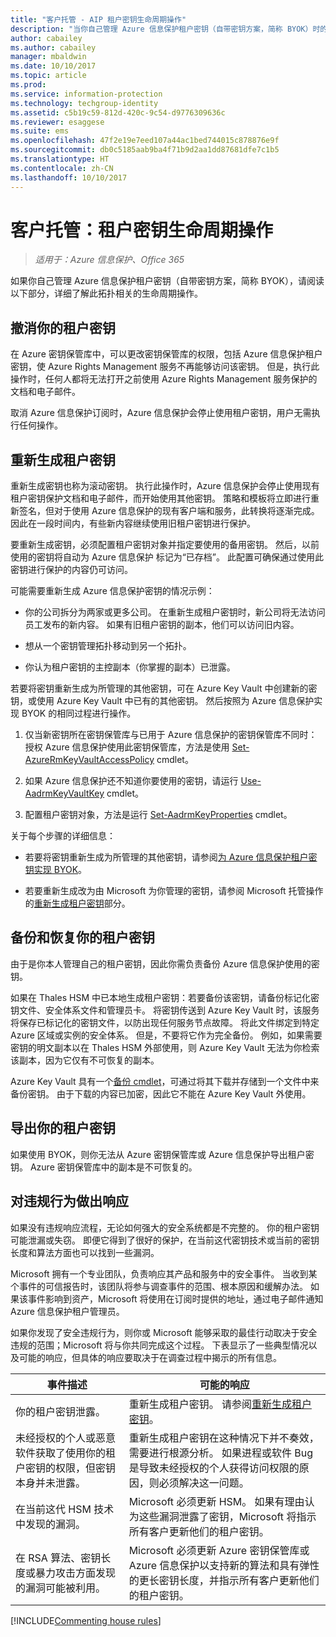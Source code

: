 ```yaml
---
title: "客户托管 - AIP 租户密钥生命周期操作"
description: "当你自己管理 Azure 信息保护租户密钥（自带密钥方案，简称 BYOK）时的生命周期操作相关信息。"
author: cabailey
ms.author: cabailey
manager: mbaldwin
ms.date: 10/10/2017
ms.topic: article
ms.prod: 
ms.service: information-protection
ms.technology: techgroup-identity
ms.assetid: c5b19c59-812d-420c-9c54-d9776309636c
ms.reviewer: esaggese
ms.suite: ems
ms.openlocfilehash: 47f2e19e7eed107a44ac1bed744015c878876e9f
ms.sourcegitcommit: db0c5185aab9ba4f71b9d2aa1dd87681dfe7c1b5
ms.translationtype: HT
ms.contentlocale: zh-CN
ms.lasthandoff: 10/10/2017
---
```

# <a name="customer-managed-tenant-key-life-cycle-operations"></a>客户托管：租户密钥生命周期操作

>*适用于：Azure 信息保护、Office 365*

如果你自己管理 Azure 信息保护租户密钥（自带密钥方案，简称 BYOK），请阅读以下部分，详细了解此拓扑相关的生命周期操作。

## <a name="revoke-your-tenant-key"></a>撤消你的租户密钥
在 Azure 密钥保管库中，可以更改密钥保管库的权限，包括 Azure 信息保护租户密钥，使 Azure Rights Management 服务不再能够访问该密钥。 但是，执行此操作时，任何人都将无法打开之前使用 Azure Rights Management 服务保护的文档和电子邮件。

取消 Azure 信息保护订阅时，Azure 信息保护会停止使用租户密钥，用户无需执行任何操作。

## <a name="rekey-your-tenant-key"></a>重新生成租户密钥
重新生成密钥也称为滚动密钥。 执行此操作时，Azure 信息保护会停止使用现有租户密钥保护文档和电子邮件，而开始使用其他密钥。 策略和模板将立即进行重新签名，但对于使用 Azure 信息保护的现有客户端和服务，此转换将逐渐完成。 因此在一段时间内，有些新内容继续使用旧租户密钥进行保护。

要重新生成密钥，必须配置租户密钥对象并指定要使用的备用密钥。 然后，以前使用的密钥将自动为 Azure 信息保护 标记为“已存档”。 此配置可确保通过使用此密钥进行保护的内容仍可访问。

可能需要重新生成 Azure 信息保护密钥的情况示例：

- 你的公司拆分为两家或更多公司。 在重新生成租户密钥时，新公司将无法访问员工发布的新内容。 如果有旧租户密钥的副本，他们可以访问旧内容。

- 想从一个密钥管理拓扑移动到另一个拓扑。 

- 你认为租户密钥的主控副本（你掌握的副本）已泄露。

若要将密钥重新生成为所管理的其他密钥，可在 Azure Key Vault 中创建新的密钥，或使用 Azure Key Vault 中已有的其他密钥。 然后按照为 Azure 信息保护实现 BYOK 的相同过程进行操作。

1. 仅当新密钥所在密钥保管库与已用于 Azure 信息保护的密钥保管库不同时：授权 Azure 信息保护使用此密钥保管库，方法是使用 [Set-AzureRmKeyVaultAccessPolicy](/powershell/module/azurerm.keyvault/set-azurermkeyvaultaccesspolicy) cmdlet。

2. 如果 Azure 信息保护还不知道你要使用的密钥，请运行 [Use-AadrmKeyVaultKey](/powershell/module/aadrm/use-aadrmkeyvaultkey) cmdlet。

3. 配置租户密钥对象，方法是运行 [Set-AadrmKeyProperties](/powershell/module/aadrm/set-aadrmkeyproperties) cmdlet。

关于每个步骤的详细信息：

- 若要将密钥重新生成为所管理的其他密钥，请参阅[为 Azure 信息保护租户密钥实现 BYOK](../plan-design/plan-implement-tenant-key.md#implementing-byok-for-your-azure-information-protection-tenant-key)。

- 若要重新生成改为由 Microsoft 为你管理的密钥，请参阅 Microsoft 托管操作的[重新生成租户密钥](operations-microsoft-managed-tenant-key.md#rekey-your-tenant-key)部分。

## <a name="backup-and-recover-your-tenant-key"></a>备份和恢复你的租户密钥
由于是你本人管理自己的租户密钥，因此你需负责备份 Azure 信息保护使用的密钥。 

如果在 Thales HSM 中已本地生成租户密钥：若要备份该密钥，请备份标记化密钥文件、安全体系文件和管理员卡。 将密钥传送到 Azure Key Vault 时，该服务将保存已标记化的密钥文件，以防出现任何服务节点故障。 将此文件绑定到特定 Azure 区域或实例的安全体系。 但是，不要将它作为完全备份。 例如，如果需要密钥的明文副本以在 Thales HSM 外部使用，则 Azure Key Vault 无法为你检索该副本，因为它仅有不可恢复的副本。

Azure Key Vault 具有一个[备份 cmdlet](/powershell/module/azurerm.keyvault/Backup-AzureKeyVaultKey)，可通过将其下载并存储到一个文件中来备份密钥。 由于下载的内容已加密，因此它不能在 Azure Key Vault 外使用。 

## <a name="export-your-tenant-key"></a>导出你的租户密钥
如果使用 BYOK，则你无法从 Azure 密钥保管库或 Azure 信息保护导出租户密钥。 Azure 密钥保管库中的副本是不可恢复的。 

## <a name="respond-to-a-breach"></a>对违规行为做出响应
如果没有违规响应流程，无论如何强大的安全系统都是不完整的。 你的租户密钥可能泄漏或失窃。 即便它得到了很好的保护，在当前这代密钥技术或当前的密钥长度和算法方面也可以找到一些漏洞。

Microsoft 拥有一个专业团队，负责响应其产品和服务中的安全事件。 当收到某个事件的可信报告时，该团队将参与调查事件的范围、根本原因和缓解办法。 如果该事件影响到资产，Microsoft 将使用在订阅时提供的地址，通过电子邮件通知 Azure 信息保护租户管理员。

如果你发现了安全违规行为，则你或 Microsoft 能够采取的最佳行动取决于安全违规的范围；Microsoft 将与你共同完成这个过程。 下表显示了一些典型情况以及可能的响应，但具体的响应要取决于在调查过程中揭示的所有信息。

|事件描述|可能的响应|
|------------------------|-------------------|
|你的租户密钥泄露。|重新生成租户密钥。 请参阅[重新生成租户密钥](#rkey-your-tenant-key)。|
|未经授权的个人或恶意软件获取了使用你的租户密钥的权限，但密钥本身并未泄露。|重新生成租户密钥在这种情况下并不奏效，需要进行根源分析。 如果进程或软件 Bug 是导致未经授权的个人获得访问权限的原因，则必须解决这一问题。|
|在当前这代 HSM 技术中发现的漏洞。|Microsoft 必须更新 HSM。 如果有理由认为这些漏洞泄露了密钥，Microsoft 将指示所有客户更新他们的租户密钥。|
|在 RSA 算法、密钥长度或暴力攻击方面发现的漏洞可能被利用。|Microsoft 必须更新 Azure 密钥保管库或 Azure 信息保护以支持新的算法和具有弹性的更长密钥长度，并指示所有客户更新他们的租户密钥。|

[!INCLUDE[Commenting house rules](../includes/houserules.md)]

